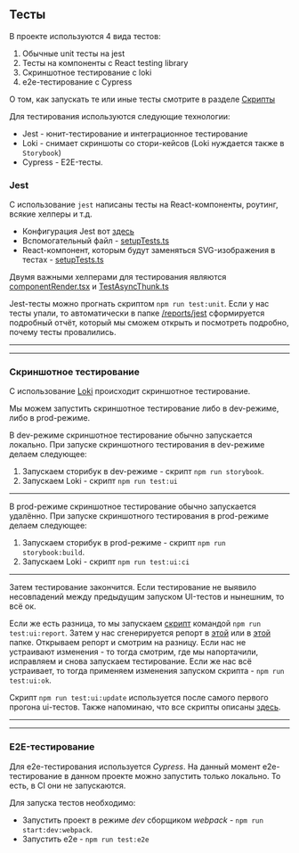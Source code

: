 ## Тесты

В проекте используются 4 вида тестов:

1. Обычные unit тесты на jest
2. Тесты на компоненты с React testing library
3. Скриншотное тестирование с loki
4. e2e-тестирование с Cypress

О том, как запускать те или иные тесты смотрите в разделе [Скрипты](docs/scripts.md)

Для тестирования используются следующие технологии:

-  Jest - юнит-тестирование и интеграционное тестирование
-  Loki - снимает скриншоты со стори-кейсов (Loki нуждается также в `Storybook`)
-  Cypress - E2E-тесты.

### Jest

C использование `jest` написаны тесты на React-компоненты, роутинг, всякие хелперы и т.д.

-  Конфигурация Jest вот [здесь](/config/jest/jest.config.ts)
-  Вспомогательный файл - [setupTests.ts](/config/jest/setupTests.ts)
-  React-компонент, которым будут заменяться SVG-изображения в тестах -
   [setupTests.ts](/config/jest/jestEmptyComponent.tsx)

Двумя важными хелперами для тестирования являются [componentRender.tsx](/src/shared/lib/tests/componentRender/README.md)
и [TestAsyncThunk.ts](/src/shared/lib/tests/TestAsyncThunk/README.md)

Jest-тесты можно прогнать скриптом `npm run test:unit`. Если у нас тесты упали,
то автоматически в папке [/reports/jest](/reports/jest/report.html) сформируется подробный отчёт, который мы сможем открыть
и посмотреть подробно, почему тесты провалились.

---

---

### Скриншотное тестирование

С использование [Loki](https://loki.js.org/) происходит скриншотное тестирование.

Мы можем запустить скриншотное тестирование либо в dev-режиме, либо в prod-режиме.

В dev-режиме скриншотное тестирование обычно запускается локально.
При запуске скриншотного тестирования в dev-режиме делаем следующее:

1. Запускаем сторибук в dev-режиме - скрипт `npm run storybook`.
2. Запускаем Loki - скрипт `npm run test:ui`

---

В prod-режиме скриншотное тестирование обычно запускается удалённо.
При запуске скриншотного тестирования в prod-режиме делаем следующее:

1. Запускаем сторибук в prod-режиме - скрипт `npm run storybook:build`.
2. Запускаем Loki - скрипт `npm run test:ui:ci`

---

Затем тестирование закончится. Если тестирование не выявило несовпадений между предыдущим
запуском UI-тестов и нынешним, то всё ок.

Если же есть разница, то мы запускаем [скрипт](/scripts/generate-visual-json-report.js)
командой `npm run test:ui:report`. Затем у нас сгенерируется репорт в [этой](/reports/) или в [этой](/.loki) папке.
Открываем репорт и смотрим на разницу. Если нас не устраивают изменения - то тогда смотрим, где мы
напортачили, исправляем и снова запускаем тестирование. Если же нас всё устраивает, то тогда
применяем изменения запуском скрипта - `npm run test:ui:ok`.

Скрипт `npm run test:ui:update` используется после самого первого прогона ui-тестов.
Также напоминаю, что все скрипты описаны [здесь](/docs/scripts.md).

---

---

### E2E-тестирование

Для e2e-тестирования используется _Cypress_.
На данный момент e2e-тестирование в данном проекте можно запустить только локально. То есть, в CI
они не запускаются.

Для запуска тестов необходимо:

-  Запустить проект в режиме _dev_ сборщиком _webpack_ - `npm run start:dev:webpack`.
-  Запустить e2e - `npm run test:e2e`
